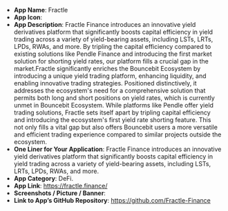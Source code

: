 - **App Name**: Fractle
- **App Icon**: 
- **App Description**: Fractle Finance introduces an innovative yield derivatives platform that significantly boosts capital efficiency in yield trading across a variety of yield-bearing assets, including LSTs, LRTs, LPDs, RWAs, and more. By tripling the capital efficiency compared to existing solutions like Pendle Finance and introducing the first market solution for shorting yield rates, our platform fills a crucial gap in the market.Fractle significantly enriches the Bouncebit Ecosystem by introducing a unique yield trading platform, enhancing liquidity, and enabling innovative trading strategies. Positioned distinctively, it addresses the ecosystem's need for a comprehensive solution that permits both long and short positions on yield rates, which is currently unmet in Bouncebit Ecosystem. While platforms like Pendle offer yield trading solutions, Fractle sets itself apart by tripling capital efficiency and introducing the ecosystem's first yield rate shorting feature. This not only fills a vital gap but also offers Bouncebit users a more versatile and efficient trading experience compared to similar projects outside the ecosystem.
- **One Liner for Your Application**: Fractle Finance introduces an innovative yield derivatives platform that significantly boosts capital efficiency in yield trading across a variety of yield-bearing assets, including LSTs, LRTs, LPDs, RWAs, and more.
- **App Category**: DeFi.
- **App Link**: https://fractle.finance/
- **Screenshots / Picture / Banner**: 
- **Link to App’s GitHub Repository**: https://github.com/Fractle-Finance